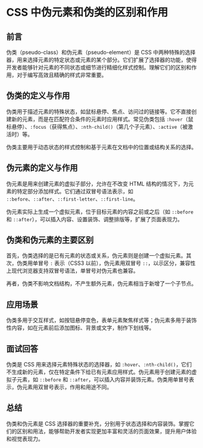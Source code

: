 # **CSS 中伪元素和伪类的区别和作用**

## 前言

伪类（pseudo-class）和伪元素（pseudo-element）是 CSS 中两种特殊的选择器，用来选择元素的特定状态或元素的某个部分。它们扩展了选择器的功能，使得开发者能够针对元素的不同状态或细节进行精细化样式控制。理解它们的区别和作用，对于编写高效且精确的样式非常重要。

## 伪类的定义与作用

伪类用于描述元素的特殊状态，如鼠标悬停、焦点、访问过的链接等。它不直接创建新的元素，而是在匹配符合条件的元素时应用样式。常见伪类包括 `:hover`（鼠标悬停）、`:focus`（获得焦点）、`:nth-child()`（第几个子元素）、`:active`（被激活时）等。

伪类主要用于动态状态的样式控制和基于元素在文档中的位置或结构关系的选择。

## 伪元素的定义与作用

伪元素是用来创建元素的虚拟子部分，允许在不改变 HTML 结构的情况下，为元素的特定部分添加样式。它们通过双冒号语法表示，如 `::before`、`::after`、`::first-letter`、`::first-line`。

伪元素实际上生成一个虚拟元素，位于目标元素的内容之前或之后（如 `::before` 和 `::after`），可以插入内容、设置装饰、调整排版等，扩展了页面表现力。

## 伪类和伪元素的主要区别

首先，伪类选择的是已有元素的状态或关系，伪元素则是创建一个虚拟元素。其次，伪类用单冒号 `:` 表示（CSS3 以前），伪元素用双冒号 `::`，以示区分，兼容性上现代浏览器支持双冒号语法，单冒号对伪元素也兼容。

再者，伪类不影响文档结构，不产生额外元素，伪元素相当于新增了一个子节点。

## 应用场景

伪类多用于交互样式，如按钮悬停变色，表单元素聚焦样式等；伪元素多用于装饰性内容，如在元素前后添加图标、背景或文字，制作下划线等。

## 面试回答

伪类是 CSS 用来选择元素特殊状态的选择器，如 `:hover`、`:nth-child()`，它们不生成新的元素，仅在特定条件下给已有元素应用样式。伪元素用于创建元素的虚拟子元素，如 `::before` 和 `::after`，可以插入内容并装饰元素。伪类用单冒号表示，伪元素用双冒号表示，作用和用途不同。

## 总结

伪类和伪元素是 CSS 选择器的重要补充，分别用于状态选择和内容装饰。掌握它们的区别和用法，能够帮助开发者实现更加丰富和灵活的页面效果，提升用户体验和视觉表现力。